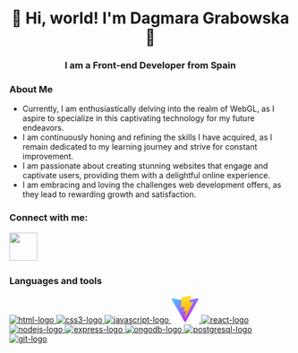 <div align="center"> 

# 👋 Hi, world! I'm Dagmara Grabowska👋


### **I am a Front-end Developer** from Spain

</div>

### About Me

* Currently, I am enthusiastically delving into the realm of WebGL, as I aspire to specialize in this captivating technology for my future endeavors.
* I am continuously honing and refining the skills I have acquired, as I remain dedicated to my learning journey and strive for constant improvement.
* I am passionate about creating stunning websites that engage and captivate users, providing them with a delightful online experience.
* I am embracing and loving the challenges web development offers, as they lead to rewarding growth and satisfaction.

### Connect with me:

<a href="https://www.linkedin.com/in/dagmara-grabowska/">
    <img src="https://icongr.am/devicon/linkedin-original.svg?size=50&color=currentColor" height="50" width="50" style="max-width: 100%"/>
</a>

### Languages and tools

<a href="https://html.com/"> 
    <img alt="html-logo" src="https://icongr.am/devicon/html5-original.svg?size=40&color=currentColor"/>
</a>
<a href="https://www.css3.com/">
    <img alt ="css3-logo" src="https://icongr.am/devicon/css3-original-wordmark.svg?size=50&color=currentColor"/>
<a/>
<a href="https://www.javascript.com/">
    <img alt="javascript-logo" src="https://icongr.am/devicon/javascript-original.svg?size=40&color=currentColor"/>
</a>
<a href="https://vitejs.dev/">
    <img alt="vite-logo" src="./vite-logo.svg" width="50"/>
</a>
<a href="https://react.dev/">
    <img alt="react-logo" src="https://icongr.am/devicon/react-original.svg?size=40&color=currentColor"/>
</a>
<a href="https://nodejs.org/en">
    <img alt="nodejs-logo" src="https://icongr.am/devicon/nodejs-original.svg?size=50&color=currentColor"/>
</a>
<a href="https://expressjs.com/">
    <img alt="express-logo" src="https://icongr.am/devicon/express-original.svg?size=50&color=currentColor"/>
</a>
<a href="https://www.mongodb.com/">
    <img alt="ongodb-logo" src="https://icongr.am/devicon/mongodb-original.svg?size=50&color=currentColor"/>
</a>
<a href="https://www.postgresql.org/">
    <img alt="postgresql-logo" src="https://icongr.am/devicon/postgresql-original.svg?size=40&color=currentColor"/>
</a>
<a href="https://git-scm.com/">
    <img alt="git-logo" src="https://icongr.am/devicon/git-original.svg?size=50&color=currentColor"/>
</a>







<!--
**dagmaro/dagmaro** is a ✨ _special_ ✨ repository because its `README.md` (this file) appears on your GitHub profile.

Here are some ideas to get you started:

- 🔭 I’m currently working on ...
- 🌱 I’m currently learning ...
- 👯 I’m looking to collaborate on ...
- 🤔 I’m looking for help with ...
- 💬 Ask me about ...
- 📫 How to reach me: ...
- 😄 Pronouns: ...
- ⚡ Fun fact: ...
-->
